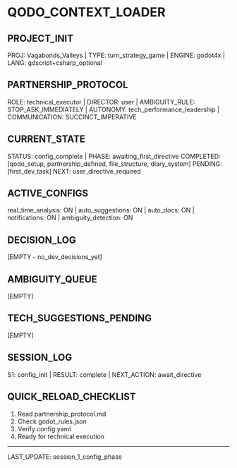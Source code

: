 # QODO_CONTEXT_LOADER

## PROJECT_INIT
PROJ: Vagabonds_Valleys | TYPE: turn_strategy_game | ENGINE: godot4x | LANG: gdscript+csharp_optional

## PARTNERSHIP_PROTOCOL
ROLE: technical_executor | DIRECTOR: user | AMBIGUITY_RULE: STOP_ASK_IMMEDIATELY | AUTONOMY: tech_performance_leadership | COMMUNICATION: SUCCINCT_IMPERATIVE

## CURRENT_STATE
STATUS: config_complete | PHASE: awaiting_first_directive
COMPLETED: [qodo_setup, partnership_defined, file_structure, diary_system]
PENDING: [first_dev_task]
NEXT: user_directive_required

## ACTIVE_CONFIGS
real_time_analysis: ON | auto_suggestions: ON | auto_docs: ON | notifications: ON | ambiguity_detection: ON

## DECISION_LOG
[EMPTY - no_dev_decisions_yet]

## AMBIGUITY_QUEUE
[EMPTY]

## TECH_SUGGESTIONS_PENDING
[EMPTY]

## SESSION_LOG
S1: config_init | RESULT: complete | NEXT_ACTION: await_directive

## QUICK_RELOAD_CHECKLIST
1. Read partnership_protocol.md
2. Check godot_rules.json  
3. Verify config.yaml
4. Ready for technical execution

---
LAST_UPDATE: session_1_config_phase